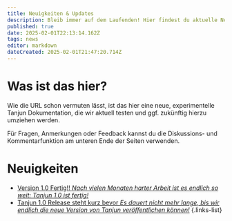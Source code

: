 ```yaml
---
title: Neuigkeiten & Updates
description: Bleib immer auf dem Laufenden! Hier findest du aktuelle News, wichtige Ankündigungen und spannende Updates zu unseren Projekten und Entwicklungen.
published: true
date: 2025-02-01T22:13:14.162Z
tags: news
editor: markdown
dateCreated: 2025-02-01T21:47:20.714Z
---
```


# Was ist das hier?

Wie die URL schon vermuten lässt, ist das hier eine neue, experimentelle Tanjun Dokumentation, die wir aktuell testen und ggf. zukünftig hierzu umziehen werden.

Für Fragen, Anmerkungen oder Feedback kannst du die Diskussions- und Kommentarfunktion am unteren Ende der Seiten verwenden.

# Neuigkeiten

- [Version 1.0 Fertig!! *Nach vielen Monaten harter Arbeit ist es endlich so weit: Tanjun 1.0 ist fertig!*](/news/JFUfQCWFHy)
- [Tanjun 1.0 Release steht kurz bevor *Es dauert nicht mehr lange, bis wir endlich die neue Version von Tanjun veröffentlichen können!*](/news/to4HselMSN)
{.links-list}

